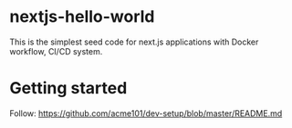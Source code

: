 # nextjs-hello-world

This is the simplest seed code for next.js applications with Docker workflow, CI/CD system.


# Getting started

Follow: https://github.com/acme101/dev-setup/blob/master/README.md


